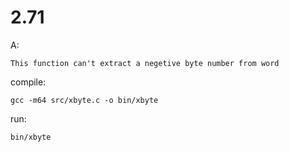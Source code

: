 # 2.71

A:

    This function can't extract a negetive byte number from word

compile:

    gcc -m64 src/xbyte.c -o bin/xbyte

run:

    bin/xbyte